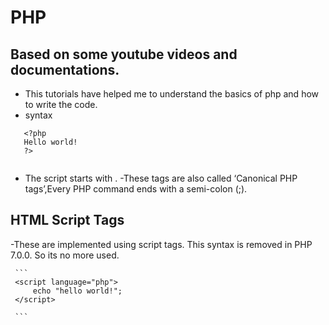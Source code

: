 # PHP
 ## Based on some youtube videos and documentations.
 - This tutorials have helped me to understand the basics of php and how to write the code.
 - syntax
 ```
    <?php
    Hello world!
    ?>
  
  ```
  - The script starts with <? php and ends with ?>.
  -These tags are also called ‘Canonical PHP tags’,Every PHP command ends  with a semi-colon (;).
  ## HTML Script Tags 
  -These are implemented using script tags. This syntax is removed in PHP 7.0.0.  So its no more used. 

     ```
     <script language="php">
         echo "hello world!";
     </script> 

     ```

 


  